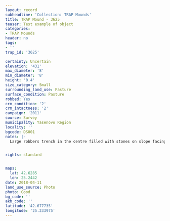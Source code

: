 ```yaml
---
layout: record
subheadline: 'Collection: TRAP Mounds'
title: TRAP Mound - 3625
teaser: Test example of object
categories:
- TRAP Mounds
header: no
tags:
- ''
trap_id: '3625'

certainty: Uncertain
elevation: '431'
max_diameter: '8'
min_diameter: '8'
height: '0.4'
size_category: Small
surrounding_land_use: Pasture
surface_condition: Pasture
robbed: Yes
crm_condition: '2'
crm_intactness: '2'
campaign: '2011'
source: Survey
municipality: Yasenovo Region
locality: ''
bgcode: DS001
notes: |-
  Large robbers trench in the centre filled with stones on slope facing south east.


rights: standard


maps:
  lat: 42.6285
  lon: 25.2442
date: 2018-04-11
land_use_source: Photo
photo: Good
bg_code: ''
akb_code: ''
latitude: '42.677735'
longitude: '25.233975'
---
```

